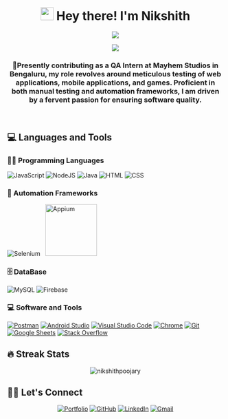 <h1 align="center">
 <img src="https://media.giphy.com/media/hvRJCLFzcasrR4ia7z/giphy.gif" width="30">
 Hey there! I'm Nikshith
</h1>
<p align= "center"><img src="https://img.freepik.com/free-vector/software-tester-concept-illustration_114360-12815.jpg?size=626&ext=jpg&ga=GA1.1.1567250050.1715069011&semt=ais" ></p>

<!-- Typing SVG by DenverCoder1 - https://github.com/DenverCoder1/readme-typing-svg -->
<p align="center">
  <a><img src="https://readme-typing-svg.herokuapp.com?lines=Aspiring+QA+Engineer;Always%20learning%20new%20things&center=true&width=380&height=45"></a>
</p>


<h3 align="center">🔭Presently contributing as a QA Intern at Mayhem Studios in Bengaluru, my role revolves around meticulous testing of web applications, mobile applications, and games. Proficient in both manual testing and automation frameworks, I am driven by a fervent passion for ensuring software quality.</h3>

<br />

## 💻 Languages and Tools

### 👨‍💻 Programming Languages


<p>
<a><img alt="JavaScript" src="https://img.shields.io/badge/JavaScript%20-%23F7DF1E.svg?logo=javascript&logoColor=black"></a>
<a><img alt="NodeJS" src="https://img.shields.io/badge/Node.js%20-%2343853D.svg?logo=node.js&logoColor=white"></a>
<a><img alt="Java" src="https://img.shields.io/badge/Java-%23007396.svg?logo=java&logoColor=white"></a>
<a><img alt="HTML" src="https://img.shields.io/badge/HTML%20-%23E34F26.svg?logo=html5&logoColor=white"></a>
<a><img alt="CSS" src="https://img.shields.io/badge/CSS%20-%231572B6.svg?logo=css3&logoColor=white"></a>

 ### 🧰 Automation Frameworks
 <p>
	 <a><img alt="Selenium" src="https://upload.wikimedia.org/wikipedia/commons/thumb/archive/9/9f/20210927004630%21Selenium_logo.svg/120px-Selenium_logo.svg.png"></a>&nbsp;&nbsp;
	 <a href="https://appium.io/docs/en/latest/quickstart/"><img alt="Appium" src="https://appium.io/docs/en/latest/assets/images/appium-logo-horiz.png" style="width:120px;"></a>
</p>

### 🗄️ DataBase

 <p>
    <a><img alt="MySQL" src="https://img.shields.io/badge/MySQL-%2300f.svg?logo=mysql&logoColor=white"></a>
    <a><img alt="Firebase" src ="https://img.shields.io/badge/Firebase-%23316192.svg?logo=firebase&logoColor=white"></a>
 </p>
 

### 💻 Software and Tools
<p>
    <a href="#"><img alt="Postman" src="https://img.shields.io/badge/Postman-FF6C37?logo=postman&logoColor=white"></a>
    <a href="#"><img alt="Android Studio" src="https://img.shields.io/badge/Android%20Studio-008678.svg?logo=android-studio&logoColor=white"></a>
    <a href="#"><img alt="Visual Studio Code" src="https://img.shields.io/badge/Visual%20Studio%20Code-0078d7.svg?logo=visual-studio-code&logoColor=white"></a>
    <a href="#"><img alt="Chrome" src="https://img.shields.io/badge/Chrome-3DDC84?logo=google-chrome&logoColor=white"></a>
    <a href="#"><img alt="Git" src="https://img.shields.io/badge/Git%20-%23F05033.svg?logo=git&logoColor=white"></a>
    <a href="#"><img alt="Google Sheets" src="https://img.shields.io/badge/Google%20Sheets%20-%2334A853.svg?logo=google%20sheets&logoColor=white"></a>
    <a href="#"><img alt="Stack Overflow" src="https://img.shields.io/badge/-Stack%20Overflow-FE7A16?logo=stack-overflow&logoColor=white"></a>

</p>



   ## 🔥 Streak Stats

   <p align = "center"><img src="https://github-readme-streak-stats.herokuapp.com/?user=nikshithpoojary" alt="nikshithpoojary" /></p>

   ## 🙋‍♂ Let's Connect

<p align= "center">
	<a href="https://nikshith-portfolio.netlify.app/" target="_blank"><img src="https://img.icons8.com/bubbles/50/000000/web.png" alt="Portfolio"/></a>
	<a href="https://github.com/NIKSHITHPOOJARY" target="_blank"><img src="https://img.icons8.com/bubbles/50/000000/github.png" alt="GitHub"/></a>
	<a href="https://www.linkedin.com/in/nikshith-poojary/" target="_blank"><img src="https://img.icons8.com/bubbles/50/000000/linkedin.png" alt="LinkedIn"/></a>
	<a href="mailto:nikshithpoojary143@gmail.com" target="_blank"><img src="https://img.icons8.com/bubbles/50/000000/gmail.png" alt="Gmail"/></a>
</p>

